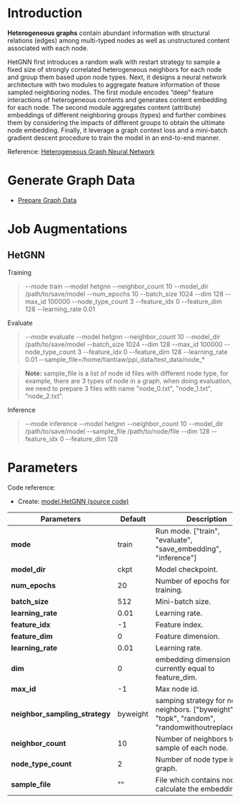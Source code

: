 # Introduction
__Heterogeneous graphs__ contain abundant information with structural relations (edges) among multi-typed nodes as
well as unstructured content associated with each node.

HetGNN first introduces a random walk with restart strategy to sample a fixed size of strongly correlated heterogeneous neighbors for each node and group them based upon node types. Next, it designs a neural network architecture with two modules to aggregate feature information of those sampled neighboring nodes. The first module encodes “deep” feature interactions of heterogeneous contents and generates content embedding for each node. The second module aggregates content (attribute) embeddings of different neighboring groups (types) and further combines them by considering the impacts of different groups to obtain the ultimate node embedding. Finally, it  leverage a graph context loss and a mini-batch gradient descent procedure to train the model in an end-to-end manner.

Reference: [Heterogeneous Graph Neural Network](https://www3.nd.edu/~dial/publications/zhang_2019_heterogeneous.pdf)

# Generate Graph Data
* [Prepare Graph Data](../../../docs/graph_engine/data_spec.rst)

# Job Augmentations
## HetGNN
Training
> --mode train --model hetgnn --neighbor_count 10 --model_dir /path/to/save/model --num_epochs 10 --batch_size 1024 --dim 128 --max_id 100000 --node_type_count 3 --feature_idx 0 --feature_dim 128 --learning_rate 0.01

Evaluate
> --mode evaluate --model hetgnn --neighbor_count 10 --model_dir /path/to/save/model --batch_size 1024 --dim 128 --max_id 100000 --node_type_count 3 --feature_idx 0 --feature_dim 128 --learning_rate 0.01 --sample_file=/home/tiantiaw/ppi_data/test_data/node_*

> __Note:__  sample_file is a list of node id files with different node type, for example, there are 3 types of node in a graph, when doing evaluation, we need to prepare 3 files with name "node_0.txt", "node_1.txt", "node_2.txt".


Inference
> --mode inference --model hetgnn --neighbor_count 10 --model_dir /path/to/save/model --sample_file /path/to/node/file --dim 128 --feature_idx 0 --feature_dim 128


# Parameters
Code reference:
- Create: [model.HetGNN (source code)](https://github.com/microsoft/DeepGNN/blob/main/examples/pytorch/hetgnn/model.py)

| Parameters | Default | Description |
| ----- | ----------- | ------- |
| **mode** | train | Run mode. ["train", "evaluate", "save_embedding", "inference"] |
| **model_dir** | ckpt | Model checkpoint. |
| **num_epochs** | 20 | Number of epochs for training. |
| **batch_size** | 512 | Mini-batch size. |
| **learning_rate** | 0.01 | Learning rate. |
| **feature_idx** | -1 | Feature index. |
| **feature_dim** | 0 | Feature dimension. |
| **learning_rate** | 0.01 | Learning rate. |
| **dim** | 0 | embedding dimension currently equal to feature_dim. |
| **max_id** | -1 | Max node id. |
| **neighbor_sampling_strategy** | byweight | samping strategy for node neighbors. ["byweight", "topk", "random", "randomwithoutreplacement"] |
| **neighbor_count** | 10 | Number of neighbors to sample of each node. |
| **node_type_count** | 2 | Number of node type in the graph. |
| **sample_file** | "" | File which contains node id to calculate the embedding. |